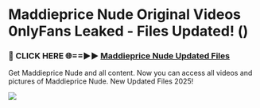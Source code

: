 # Maddieprice Nude Original Videos 0nlyFans Leaked - Files Updated! ()

<h3>🔴 CLICK HERE 🌐==►► <a href="https://tinyurl.com/2p9ay9w9" rel="nofollow">Maddieprice Nude Updated Files</a></h3>

Get Maddieprice Nude and all content. Now you can access all videos and pictures of Maddieprice Nude. New Updated Files 2025!

[![](https://i.imgur.com/KQgVmj3.gif)](https://tinyurl.com/2p9ay9w9)
